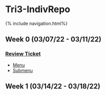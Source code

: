 # Tri3-IndivRepo
{% include navigation.html%}
## Week 0 (03/07/22 - 03/11/22)
### **[Review Ticket](https://github.com/willcyber/tri3/issues/4)**
* [Menu](https://replit.com/@AlexDo8/Tri3-IndivRepo#main.py)
* [Submenu](https://replit.com/@AlexDo8/Tri3-IndivRepo#submenu.py)

## Week 1 (03/14/22 - 03/18/22)
